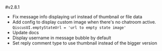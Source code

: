 #v2.8.1
- Fix message info displaying url instead of thumbnail or file data
- Add config to display custom image when there's no chatroom active.
`QiscusUI.emptyStateUrl = 'url to empty state image'`
- Update docs
- Display username in message bubble by default
- Set reply comment type to use thumbnail instead of the bigger version